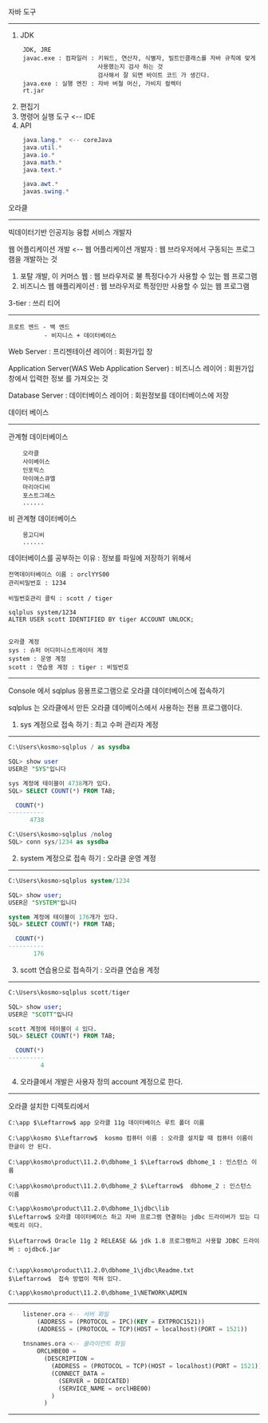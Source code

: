 자바 도구

---------

1. JDK

```
	JDK, JRE
	javac.exe : 컴파일러 : 키워드, 연산자, 식별자, 빌트인클래스를 자바 규칙에 맞게 
						 사용했는지 검사 하는 것 
						 검사해서 잘 되면 바이트 코드 가 생긴다.
	java.exe : 실행 엔진 : 자바 버철 머신, 가비지 컬렉터 
	rt.jar
```

2. 편집기
3. 명령어 실행 도구 <-- IDE 
4. API 

```java
	java.lang.*  <-- coreJava
	java.util.*
	java.io.*
	java.math.*
	java.text.*

	java.awt.*
	javas.swing.*
```

오라클 

---------

빅데이터기반 인공지능 융합 서비스 개발자 

웹 어플리케이션 개발 <-- 웹 어플리케이션 개발자 : 웹 브라우저에서 구동되는 프로그램을 개발하는 것

1. 포탈 개발, 이 커머스 웹 : 웹 브라우저로 불 특정다수가 사용할 수 있는 웹 프로그램 
2. 비즈니스 웹 애플리케이션 : 웹 브라우저로 특정인만 사용할 수 있는 웹 프로그램 


3-tier : 쓰리 티어 

---------

```
프로트 엔드 - 백 엔드 
          - 비지니스 + 데이터베이스 
```

Web Server : 프리젠테이션 레이어 : 회원가입 창 

Application Server(WAS Web Application Server) : 비즈니스 레이어 : 회원가입 창에서 입력한 정보 를 가져오는 것

Database Server : 데이터베이스 레이어 : 회원정보를 데이터베이스에 저장 


데이터 베이스 

-----------------

관계형 데이터베이스

```
	오라클 
	사이베이스 
	인포믹스
	마이에스큐엘
	마리아디비
	포스트그레스
	......
```

비 관계형 데이터베이스 

```
	몽고디비
	......
```

데이터베이스를 공부하는 이유 : 정보를 파일에 저장하기 위해서 

```
전역데이터베이스 이름 : orclYYS00
관리비밀번호 : 1234

비밀번호관리 클릭 : scott / tiger 

sqlplus system/1234
ALTER USER scott IDENTIFIED BY tiger ACCOUNT UNLOCK;


오라클 계정 
sys : 슈퍼 어디미니스트레이터 계정 
system : 운영 계정 
scott : 연습용 계정 : tiger : 비밀번호 
```


---------

Console 에서 sqlplus 응용프로그램으로 
오라클 데이터베이스에 접속하기 

sqlplus 는 오라클에서 만든 
오라클 데이베이스에서 사용하는 전용 프로그램이다.

1. sys 계정으로 접속 하기 : 최고 수퍼 관리자 계정

-----------------------------------------

```sql
C:\Users\kosmo>sqlplus / as sysdba

SQL> show user
USER은 "SYS"입니다

sys 계정에 테이블이 4738개가 있다.
SQL> SELECT COUNT(*) FROM TAB;

  COUNT(*)
----------
      4738

C:\Users\kosmo>sqlplus /nolog
SQL> conn sys/1234 as sysdba
```


2. system 계정으로 접속 하기 : 오라클 운영 계정 

-----------------------------------------

```sql
C:\Users\kosmo>sqlplus system/1234

SQL> show user;
USER은 "SYSTEM"입니다

system 계정에 테이블이 176개가 있다.
SQL> SELECT COUNT(*) FROM TAB;

  COUNT(*)
----------
       176
```

3. scott 연습용으로 접속하기 : 오라클 연습용 계정 

-----------------------------------------

```sql
C:\Users\kosmo>sqlplus scott/tiger

SQL> show user;
USER은 "SCOTT"입니다

scott 계정에 테이블이 4 있다.
SQL> SELECT COUNT(*) FROM TAB;

  COUNT(*)
----------
         4
```        

4. 오라클에서 개발은 사용자 정의 account 계정으로 한다. 

---------------------------------------------

오라클 설치한 디렉토리에서 

```
C:\app $\Leftarrow$ app 오라클 11g 데이터베이스 루트 폴더 이름 

C:\app\kosmo $\Leftarrow$  kosmo 컴퓨터 이름 : 오라클 설치할 때 컴퓨터 이름이 한글이 안 된다. 

C:\app\kosmo\product\11.2.0\dbhome_1 $\Leftarrow$ dbhome_1 : 인스턴스 이름 

C:\app\kosmo\product\11.2.0\dbhome_2 $\Leftarrow$  dbhome_2 : 인스턴스 이름  

C:\app\kosmo\product\11.2.0\dbhome_1\jdbc\lib
$\Leftarrow$ 오라클 데이터베이스 하고 자바 프로그램 연결하는 jdbc 드라이버가 있는 디렉토리 이다. 

$\Leftarrow$ Oracle 11g 2 RELEASE && jdk 1.8 프로그램하고 사용할 JDBC 드라이버 : ojdbc6.jar 
	

C:\app\kosmo\product\11.2.0\dbhome_1\jdbc\Readme.txt 
$\Leftarrow$  접속 방법이 적혀 있다.

C:\app\kosmo\product\11.2.0\dbhome_1\NETWORK\ADMIN
```	
  
---------------------------------------------

```sql
	listener.ora <-- 서버 화일
		(ADDRESS = (PROTOCOL = IPC)(KEY = EXTPROC1521))
		(ADDRESS = (PROTOCOL = TCP)(HOST = localhost)(PORT = 1521))
	
	tnsnames.ora <-- 클라이언트 화일 
		ORCLHBE00 =
		  (DESCRIPTION =
			(ADDRESS = (PROTOCOL = TCP)(HOST = localhost)(PORT = 1521))
			(CONNECT_DATA =
			  (SERVER = DEDICATED)
			  (SERVICE_NAME = orclHBE00)
			)
		  )
```
---------------------------------------------

